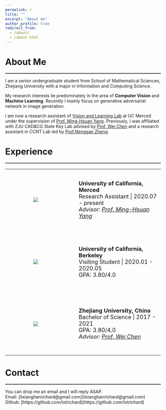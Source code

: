 ```yaml
---
permalink: /
title: ""
excerpt: "About me"
author_profile: true
redirect_from: 
  - /about/
  - /about.html
---
```


# About Me
<hr style="width:100%;height:2px;background-color:#333;">
I am a senior undergraduate student from School of Mathematical Sciences, Zhejiang University with a major in Information and Computing Science.

My research interests lie predominately in the area of **Computer Vision** and **Machine Learning**. Recently I mainly focus on generative adversarial network in image generation.

I am now a research assistant of [Vision and Learning Lab](http://vllab.ucmerced.edu/) at UC Merced under the supervision of [Prof. Ming-Hsuan Yang](https://faculty.ucmerced.edu/mhyang/). Previously, I was affiliated with ZJU CAD&CG State Key Lab advised by [Prof. Wei Chen](http://www.cad.zju.edu.cn/home/chenwei/) and a research assistant in CCNT Lab led by [Prof.Nenggan Zheng](https://person.zju.edu.cn/en/nengganzheng).



# Experience
<hr style="width:100%;height:2px;background-color:#333;">
<table style="font-size:18px;border:none">
  <tr height=200px>
    <td width="180px" align="center" style="border:none">
      <img src="{{ site.url }}{{ site.baseurl }}/images/ucm.png">
    </td>
    <td style="border:none;padding-left:40px">
     <b>University of California, Merced </b><br>
     Research Assistant | 2020.07 - present<br>
     <I>Advisor: <a href="https://faculty.ucmerced.edu/mhyang/" target="_blank" rel="noopener">Prof. Ming-Hsuan Yang</a> </I>
    </td>
  </tr>
  <tr height=200px>
    <td width="180px" align="center" style="border:none">
      <img src="{{ site.url }}{{ site.baseurl }}/images/berkeley.png">
    </td>
    <td style="border:none;padding-left:40px">
     <b>University of California, Berkeley </b><br>
     Visiting Student | 2020.01 - 2020.05<br>
     GPA: 3.80/4.0 <br>
    </td>
  </tr>
  <tr height=200px>
    <td width="180px" align="center" style="border:none">
      <img src="{{ site.url }}{{ site.baseurl }}/images/zju.jpg">
    </td>
    <td style="border:none;padding-left:40px">
     <b>Zhejiang University, China </b><br>
     Bachelor of Science | 2017 - 2021<br>
     GPA: 3.80/4.0 <br>
     <I>Advisor: <a href="http://www.cad.zju.edu.cn/home/chenwei/" target="_blank" rel="noopener">Prof. Wei Chen</a> </I>
    </td>
  </tr>
</table>

# Contact
<hr style="width:100%;height:2px;background-color:#333;">
You can drop me an email and I will reply ASAP.<br>
Email: [lixiangtianrichard@gmail.com](lixiangtianrichard@gmail.com)<br>
Github: [https://github.com/lxtrichard](https://github.com/lxtrichard)<br>